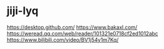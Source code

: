 # jiji-lyq
https://desktop.github.com/
https://www.bakaxl.com/
https://weread.qq.com/web/reader/101321e0718cf2ed1012abc
https://www.bilibili.com/video/BV1j54y1m7Kq/
